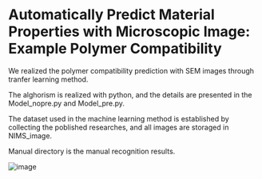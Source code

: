 # Automatically Predict Material Properties with Microscopic Image: Example Polymer Compatibility


We realized the polymer compatibility prediction with SEM images through tranfer learning method.

The alghorism is realized with python, and the details are presented in the Model_nopre.py and Model_pre.py.

The dataset used in the machine learning method is established by collecting the poblished researches, and all images are storaged in NIMS_image. 

Manual directory is the manual recognition results.


![image](https://user-images.githubusercontent.com/57347769/226830242-15d96c5b-a660-40b0-9420-221c14327ac8.png)


